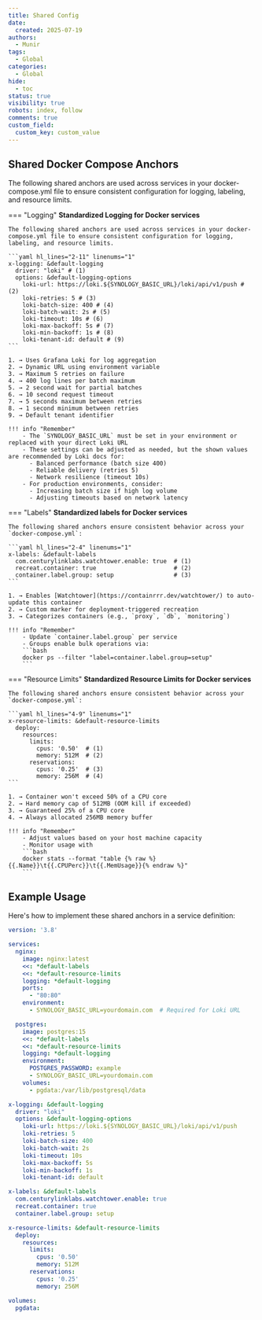 ```yaml
---
title: Shared Config
date:
  created: 2025-07-19
authors:
  - Munir
tags:
  - Global
categories:
  - Global
hide:
  - toc
status: true
visibility: true
robots: index, follow
comments: true
custom_field:
  custom_key: custom_value
---
```


## Shared Docker Compose Anchors

The following shared anchors are used across services in your docker-compose.yml file to ensure consistent configuration for logging, labeling, and resource limits.

<!-- more -->

=== "Logging"
    **Standardized Logging for Docker services**

    The following shared anchors are used across services in your docker-compose.yml file to ensure consistent configuration for logging, labeling, and resource limits.

    ```yaml hl_lines="2-11" linenums="1"
    x-logging: &default-logging
      driver: "loki" # (1)
      options: &default-logging-options
        loki-url: https://loki.${SYNOLOGY_BASIC_URL}/loki/api/v1/push # (2)
        loki-retries: 5 # (3)
        loki-batch-size: 400 # (4)
        loki-batch-wait: 2s # (5)
        loki-timeout: 10s # (6)
        loki-max-backoff: 5s # (7)
        loki-min-backoff: 1s # (8)
        loki-tenant-id: default # (9)
    ```

    1. → Uses Grafana Loki for log aggregation
    2. → Dynamic URL using environment variable
    3. → Maximum 5 retries on failure
    4. → 400 log lines per batch maximum
    5. → 2 second wait for partial batches
    6. → 10 second request timeout
    7. → 5 seconds maximum between retries
    8. → 1 second minimum between retries
    9. → Default tenant identifier

    !!! info "Remember"
        - The `SYNOLOGY_BASIC_URL` must be set in your environment or replaced with your direct Loki URL
        - These settings can be adjusted as needed, but the shown values are recommended by Loki docs for:
          - Balanced performance (batch size 400)
          - Reliable delivery (retries 5)
          - Network resilience (timeout 10s)
        - For production environments, consider:
          - Increasing batch size if high log volume
          - Adjusting timeouts based on network latency

=== "Labels"
    **Standardized labels for Docker services**

    The following shared anchors ensure consistent behavior across your `docker-compose.yml`:

    ```yaml hl_lines="2-4" linenums="1"
    x-labels: &default-labels
      com.centurylinklabs.watchtower.enable: true  # (1)
      recreat.container: true                      # (2)
      container.label.group: setup                 # (3)
    ```

    1. → Enables [Watchtower](https://containrrr.dev/watchtower/) to auto-update this container
    2. → Custom marker for deployment-triggered recreation
    3. → Categorizes containers (e.g., `proxy`, `db`, `monitoring`)

    !!! info "Remember"
        - Update `container.label.group` per service
        - Groups enable bulk operations via:
        ```bash
        docker ps --filter "label=container.label.group=setup"
        ```

=== "Resource Limits"
    **Standardized Resource Limits for Docker services**

    The following shared anchors ensure consistent behavior across your `docker-compose.yml`:

    ```yaml hl_lines="4-9" linenums="1"
    x-resource-limits: &default-resource-limits
      deploy:
        resources:
          limits:
            cpus: '0.50'  # (1)
            memory: 512M  # (2)
          reservations:
            cpus: '0.25'  # (3)
            memory: 256M  # (4)
    ```

    1. → Container won't exceed 50% of a CPU core
    2. → Hard memory cap of 512MB (OOM kill if exceeded)
    3. → Guaranteed 25% of a CPU core
    4. → Always allocated 256MB memory buffer

    !!! info "Remember"
        - Adjust values based on your host machine capacity
        - Monitor usage with
        ```bash
        docker stats --format "table {% raw %}{{.Name}}\t{{.CPUPerc}}\t{{.MemUsage}}{% endraw %}"
        ```

## Example Usage

Here's how to implement these shared anchors in a service definition:

```yaml linenums="1"
version: '3.8'

services:
  nginx:
    image: nginx:latest
    <<: *default-labels
    <<: *default-resource-limits
    logging: *default-logging
    ports:
      - "80:80"
    environment:
      - SYNOLOGY_BASIC_URL=yourdomain.com  # Required for Loki URL

  postgres:
    image: postgres:15
    <<: *default-labels
    <<: *default-resource-limits
    logging: *default-logging
    environment:
      POSTGRES_PASSWORD: example
      - SYNOLOGY_BASIC_URL=yourdomain.com
    volumes:
      - pgdata:/var/lib/postgresql/data

x-logging: &default-logging
  driver: "loki"
  options: &default-logging-options
    loki-url: https://loki.${SYNOLOGY_BASIC_URL}/loki/api/v1/push
    loki-retries: 5
    loki-batch-size: 400
    loki-batch-wait: 2s
    loki-timeout: 10s
    loki-max-backoff: 5s
    loki-min-backoff: 1s
    loki-tenant-id: default

x-labels: &default-labels
  com.centurylinklabs.watchtower.enable: true
  recreat.container: true
  container.label.group: setup

x-resource-limits: &default-resource-limits
  deploy:
    resources:
      limits:
        cpus: '0.50'
        memory: 512M
      reservations:
        cpus: '0.25'
        memory: 256M

volumes:
  pgdata:
```
